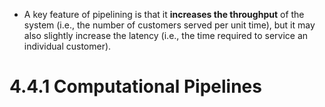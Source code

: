 * A key feature of pipelining is that it **increases the throughput** of the system (i.e., the number of customers served per unit time), but it may also slightly increase the latency (i.e., the time required to service an individual customer).

# 4.4.1 Computational Pipelines